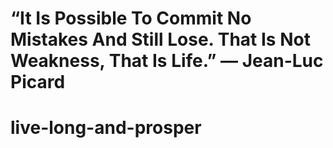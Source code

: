 # “It Is Possible To Commit No Mistakes And Still Lose. That Is Not Weakness, That Is Life.” — Jean-Luc Picard

# live-long-and-prosper
